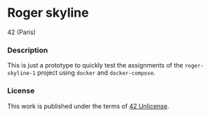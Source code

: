 # **Roger skyline**

42 (Paris)

### **Description**

This is just a prototype to quickly test the assignments of the `roger-skyline-1` project
using `docker` and `docker-compose`.

### **License**

This work is published under the terms of [42 Unlicense](https://github.com/gcamerli/42unlicense).
